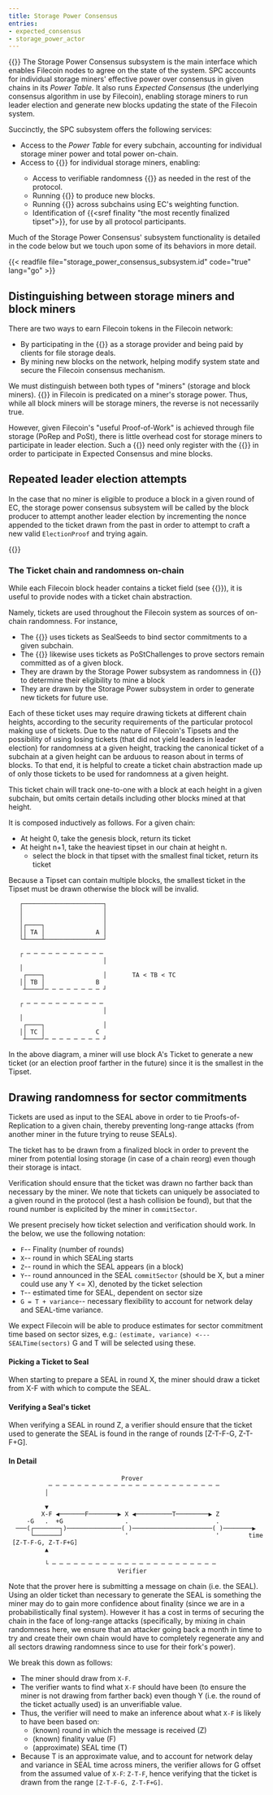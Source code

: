 ```yaml
---
title: Storage Power Consensus
entries:
- expected_consensus
- storage_power_actor
---
```


{{<label storage_power_consensus>}}
The Storage Power Consensus subsystem is the main interface which enables Filecoin nodes to agree on the state of the system. SPC accounts for individual storage miners' effective power over consensus in given chains in its _Power Table_. It also runs _Expected Consensus_ (the underlying consensus algorithm in use by Filecoin), enabling storage miners to run leader election and generate new blocks updating the state of the Filecoin system.

Succinctly, the SPC subsystem offers the following services:
- Access to the _Power Table_ for every subchain, accounting for individual storage miner power and total power on-chain.
- Access to {{<sref expected_consensus>}} for individual storage miners, enabling:
    - Access to verifiable randomness {{<sref tickets>}} as needed in the rest of the protocol.
    - Running  {{<sref leader_election>}} to produce new blocks.
    - Running {{<sref chain_selection>}} across subchains using EC's weighting function.
    - Identification of {{<sref finality "the most recently finalized tipset">}}, for use by all protocol participants.

Much of the Storage Power Consensus' subsystem functionality is detailed in the code below but we touch upon some of its behaviors in more detail.

{{< readfile file="storage_power_consensus_subsystem.id" code="true" lang="go" >}}

## Distinguishing between storage miners and block miners

There are two ways to earn Filecoin tokens in the Filecoin network:
- By participating in the {{<sref storage_market>}} as a storage provider and being paid by clients for file storage deals.
- By mining new blocks on the network, helping modify system state and secure the Filecoin consensus mechanism.

We must distinguish between both types of "miners" (storage and block miners). {{<sref leader_election>}} in Filecoin is predicated on a miner's storage power. Thus, while all block miners will be storage miners, the reverse is not necessarily true.

However, given Filecoin's "useful Proof-of-Work" is achieved through file storage (PoRep and PoSt), there is little overhead cost for storage miners to participate in leader election. Such a {{<sref storage_miner_actor>}} need only register with the {{<sref storage_power_actor>}} in order to participate in Expected Consensus and mine blocks.

## Repeated leader election attempts

In the case that no miner is eligible to produce a block in a given round of EC, the storage power consensus subsystem will be called by the block producer to attempt another leader election by incrementing the nonce appended to the ticket drawn from the past in order to attempt to craft a new valid `ElectionProof` and trying again.

{{<label ticket_chain>}}
### The Ticket chain and randomness on-chain

While each Filecoin block header contains a ticket field (see {{<sref tickets>}}), it is useful to provide nodes with a ticket chain abstraction.

Namely, tickets are used throughout the Filecoin system as sources of on-chain randomness. For instance,
- The {{<sref sector_sealer>}} uses tickets as SealSeeds to bind sector commitments to a given subchain.
- The {{<sref post_generator>}} likewise uses tickets as PoStChallenges to prove sectors remain committed as of a given block.
- They are drawn by the Storage Power subsystem as randomness in {{<sref leader_election>}} to determine their eligibility to mine a block
- They are drawn by the Storage Power subsystem in order to generate new tickets for future use.

Each of these ticket uses may require drawing tickets at different chain heights, according to the security requirements of the particular protocol making use of tickets. Due to the nature of Filecoin's Tipsets and the possibility of using losing tickets (that did not yield leaders in leader election) for randomness at a given height, tracking the canonical ticket of a subchain at a given height can be arduous to reason about in terms of blocks. To that end, it is helpful to create a ticket chain abstraction made up of only those tickets to be used for randomness at a given height.

This ticket chain will track one-to-one with a block at each height in a given subchain, but omits certain details including other blocks mined at that height.

It is composed inductively as follows. For a given chain:

- At height 0, take the genesis block, return its ticket
- At height n+1, take the heaviest tipset in our chain at height n.
    - select the block in that tipset with the smallest final ticket, return its ticket

Because a Tipset can contain multiple blocks, the smallest ticket in the Tipset must be drawn otherwise the block will be invalid.

```
   ┌──────────────────────┐
   │                      │
   │                      │
   │┌────┐                │
   ││ TA │              A │
   └┴────┴────────────────┘

   ┌ ─ ─ ─ ─ ─ ─ ─ ─ ─ ─ ─
                          │
   │
    ┌────┐                │       TA < TB < TC
   ││ TB │              B
    ┴────┘─ ─ ─ ─ ─ ─ ─ ─ ┘

   ┌ ─ ─ ─ ─ ─ ─ ─ ─ ─ ─ ─
                          │
   │
    ┌────┐                │
   ││ TC │              C
    ┴────┘─ ─ ─ ─ ─ ─ ─ ─ ┘
```

In the above diagram, a miner will use block A's Ticket to generate a new ticket (or an election proof farther in the future) since it is the smallest in the Tipset.

## Drawing randomness for sector commitments

Tickets are used as input to the SEAL above in order to tie Proofs-of-Replication to a given chain, thereby preventing long-range attacks (from another miner in the future trying to reuse SEALs).

The ticket has to be drawn from a finalized block in order to prevent the miner from potential losing storage (in case of a chain reorg) even though their storage is intact.

Verification should ensure that the ticket was drawn no farther back than necessary by the miner. We note that tickets can uniquely be associated to a given round in the protocol (lest a hash collision be found), but that the round number is explicited by the miner in `commitSector`.

We present precisely how ticket selection and verification should work. In the below, we use the following notation:

- `F`-- Finality (number of rounds)
- `X`-- round in which SEALing starts
- `Z`-- round in which the SEAL appears (in a block)
- `Y`-- round announced in the SEAL `commitSector` (should be X, but a miner could use any Y <= X), denoted by the ticket selection
 - `T`-- estimated time for SEAL, dependent on sector size
 - `G = T + variance`-- necessary flexibility to account for network delay and SEAL-time variance.

We expect Filecoin will be able to produce estimates for sector commitment time based on sector sizes, e.g.:
`(estimate, variance) <--- SEALTime(sectors)`
G and T will be selected using these.

#### Picking a Ticket to Seal

When starting to prepare a SEAL in round X, the miner should draw a ticket from X-F with which to compute the SEAL.

#### Verifying a Seal's ticket

When verifying a SEAL in round Z, a verifier should ensure that the ticket used to generate the SEAL is found in the range of rounds [Z-T-F-G, Z-T-F+G].

#### In Detail

```
                               Prover
           ─ ─ ─ ─ ─ ─ ─ ─ ─ ─ ─ ─ ─ ─ ─ ─ ─ ─ ─ ─ ─ ─ ─ ─
          │

          ▼
         X-F ◀───────F────────▶ X ◀──────────T─────────▶ Z
     -G   .  +G                 .                        .
  ───(┌───────┐)───────────────( )──────────────────────( )────────▶
      └───────┘                 '                        '        time
 [Z-T-F-G, Z-T-F+G]
          ▲

          └ ─ ─ ─ ─ ─ ─ ─ ─ ─ ─ ─ ─ ─ ─ ─ ─ ─ ─ ─ ─ ─ ─ ─
                              Verifier
```

Note that the prover here is submitting a message on chain (i.e. the SEAL). Using an older ticket than necessary to generate the SEAL is something the miner may do to gain more confidence about finality (since we are in a probabilistically final system). However it has a cost in terms of securing the chain in the face of long-range attacks (specifically, by mixing in chain randomness here, we ensure that an attacker going back a month in time to try and create their own chain would have to completely regenerate any and all sectors drawing randomness since to use for their fork's power).

We break this down as follows:

- The miner should draw from `X-F`.
- The verifier wants to find what `X-F` should have been (to ensure the miner is not drawing from farther back) even though Y (i.e. the round of the ticket actually used) is an unverifiable value.
- Thus, the verifier will need to make an inference about what `X-F` is likely to have been based on:
  - (known) round in which the message is received (Z)
  - (known) finality value (F)
  - (approximate) SEAL time (T)
- Because T is an approximate value, and to account for network delay and variance in SEAL time across miners, the verifier allows for G offset from the assumed value of `X-F`: `Z-T-F`, hence verifying that the ticket is drawn from the range `[Z-T-F-G, Z-T-F+G]`.
